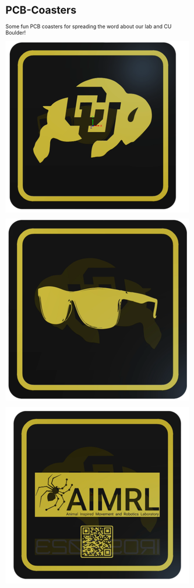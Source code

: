 # PCB-Coasters
Some fun PCB coasters for spreading the word about our lab and CU Boulder!

![Buff-prime-coaster-top](/Photos/Buff-Prime-Coaster/Buff-Prime-Coaster-Top.png)

![Buff-prime-coaster-bottom](/Photos/Buff-Prime-Coaster/Buff-Prime-Coaster-Bottom.png)

![Buff-prime-coaster-top](/Photos/AIMRL-Coaster/AIMRL-Coaster-Bottom.png)
